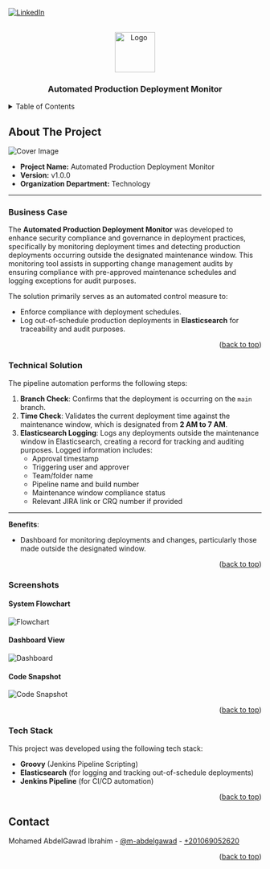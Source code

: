 <a name="readme-top"></a>

[![LinkedIn][linkedin-shield]][linkedin-url]

<!-- PROJECT LOGO -->
<br />
<div align="center">
    <img src="readme_files/logo.png" alt="Logo" width="80" height="80">
  <h3 align="center">Automated Production Deployment Monitor</h3>
</div>

<!-- TABLE OF CONTENTS -->
<details>
  <summary>Table of Contents</summary>
  <ol>
    <li>
      <a href="#about-the-project">About The Project</a>
      <ul>
        <li><a href="#business-case">Business Case</a></li>
        <li><a href="#technical-solution">Technical Solution</a></li>
        <li><a href="#screenshots">Screenshots</a></li>
        <li><a href="#tech-stack">Tech Stack</a></li>
      </ul>
    </li>
    <li><a href="#contact">Contact</a></li>
  </ol>
</details>

<!-- ABOUT THE PROJECT -->
## About The Project

<img src="readme_files/cover.jpg" alt="Cover Image">

* **Project Name:** Automated Production Deployment Monitor  
* **Version:** v1.0.0  
* **Organization Department:** Technology

---

### Business Case

The **Automated Production Deployment Monitor** was developed to enhance security compliance and governance in deployment practices, specifically by monitoring deployment times and detecting production deployments occurring outside the designated maintenance window. This monitoring tool assists in supporting change management audits by ensuring compliance with pre-approved maintenance schedules and logging exceptions for audit purposes.

The solution primarily serves as an automated control measure to:
- Enforce compliance with deployment schedules.
- Log out-of-schedule production deployments in **Elasticsearch** for traceability and audit purposes.

<p align="right">(<a href="#readme-top">back to top</a>)</p>

### Technical Solution

The pipeline automation performs the following steps:

1. **Branch Check**: Confirms that the deployment is occurring on the `main` branch.
2. **Time Check**: Validates the current deployment time against the maintenance window, which is designated from **2 AM to 7 AM**.
3. **Elasticsearch Logging**: Logs any deployments outside the maintenance window in Elasticsearch, creating a record for tracking and auditing purposes. Logged information includes:
    - Approval timestamp
    - Triggering user and approver
    - Team/folder name
    - Pipeline name and build number
    - Maintenance window compliance status
    - Relevant JIRA link or CRQ number if provided

---

**Benefits**:
   - Dashboard for monitoring deployments and changes, particularly those made outside the designated window.

<p align="right">(<a href="#readme-top">back to top</a>)</p>

### Screenshots

#### System Flowchart
<img src="readme_files/flowchart.png" alt="Flowchart">

#### Dashboard View
<img src="readme_files/dashboard.png" alt="Dashboard">

#### Code Snapshot
<img src="readme_files/code-snapshot.png" alt="Code Snapshot">

<p align="right">(<a href="#readme-top">back to top</a>)</p>

### Tech Stack

This project was developed using the following tech stack:

* **Groovy** (Jenkins Pipeline Scripting)
* **Elasticsearch** (for logging and tracking out-of-schedule deployments)
* **Jenkins Pipeline** (for CI/CD automation)

<p align="right">(<a href="#readme-top">back to top</a>)</p>

<!-- CONTACT -->
## Contact

Mohamed AbdelGawad Ibrahim - [@m-abdelgawad](https://www.linkedin.com/in/m-abdelgawad/) - <a href="tel:+201069052620">+201069052620</a>

<p align="right">(<a href="#readme-top">back to top</a>)</p>

<!-- MARKDOWN LINKS & IMAGES -->
[linkedin-shield]: https://img.shields.io/badge/-LinkedIn-black.svg?style=for-the-badge&logo=linkedin&colorB=555
[linkedin-url]: https://www.linkedin.com/in/m-abdelgawad/
